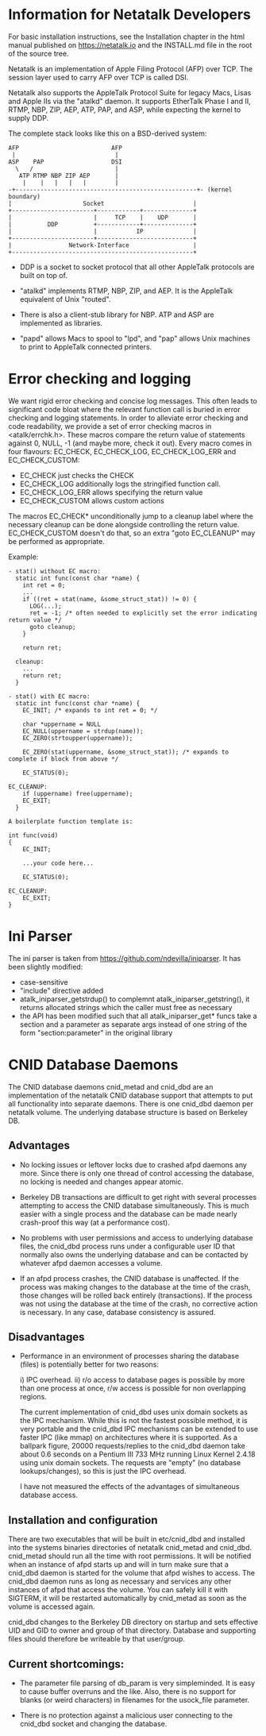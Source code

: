 Information for Netatalk Developers
===================================

For basic installation instructions, see the Installation chapter
in the html manual published on https://netatalk.io
and the INSTALL.md file in the root of the source tree.

Netatalk is an implementation of Apple Filing Protocol (AFP) over TCP.
The session layer used to carry AFP over TCP is called DSI.

Netatalk also supports the AppleTalk Protocol Suite for legacy Macs,
Lisas and Apple IIs via the "atalkd" daemon.
It supports EtherTalk Phase I and II, RTMP, NBP, ZIP, AEP, ATP,
PAP, and ASP, while expecting the kernel to supply DDP.

The complete stack looks like this on a BSD-derived system:

```
AFP                          AFP
 |                            |
ASP    PAP                   DSI
  \   /                       |
   ATP RTMP NBP ZIP AEP       |
    |    |   |   |   |        |
-+---------------------------------------------------+- (kernel boundary)
|                    Socket                         |
+-----------------------+------------+--------------+
|                       |     TCP    |    UDP       |
|          DDP          +------------+--------------+
|                       |           IP              |
+-----------------------+---------------------------+
|                Network-Interface                  |
+---------------------------------------------------+
```

* DDP is a socket to socket protocol that all other AppleTalk protocols
  are built on top of.

* "atalkd" implements RTMP, NBP, ZIP, and AEP.
  It is the AppleTalk equivalent of Unix "routed".

* There is also a client-stub library for NBP.
  ATP and ASP are implemented as libraries.

* "papd" allows Macs to spool to "lpd", and "pap" allows Unix
  machines to print to AppleTalk connected printers.

Error checking and logging
==========================

We want rigid error checking and concise log messages. This often leads
to significant code bloat where the relevant function call is buried in error
checking and logging statements.
In order to alleviate error checking and code readability, we provide a set
of error checking macros in <atalk/errchk.h>. These macros compare the return
value of statements against 0, NULL, -1 (and maybe more, check it out).
Every macro comes in four flavours: EC_CHECK, EC_CHECK_LOG, EC_CHECK_LOG_ERR
and EC_CHECK_CUSTOM:

- EC_CHECK just checks the CHECK
- EC_CHECK_LOG additionally logs the stringified function call.
- EC_CHECK_LOG_ERR allows specifying the return value
- EC_CHECK_CUSTOM allows custom actions

The macros EC_CHECK* unconditionally jump to a cleanup label where the
necessary cleanup can be done alongside controlling the return value.
EC_CHECK_CUSTOM doesn't do that, so an extra "goto EC_CLEANUP" may be
performed as appropriate.

Example:

```
- stat() without EC macro:
  static int func(const char *name) {
    int ret = 0;
    ...
    if ((ret = stat(name, &some_struct_stat)) != 0) {
      LOG(...);
      ret = -1; /* often needed to explicitly set the error indicating return value */
      goto cleanup;
    }

    return ret;

  cleanup:
    ...
    return ret;
  }

- stat() with EC macro:
  static int func(const char *name) {
    EC_INIT; /* expands to int ret = 0; */

    char *uppername = NULL
    EC_NULL(uppername = strdup(name));
    EC_ZERO(strtoupper(uppername));

    EC_ZERO(stat(uppername, &some_struct_stat)); /* expands to complete if block from above */

    EC_STATUS(0);

EC_CLEANUP:
    if (uppername) free(uppername);
    EC_EXIT;
  }

A boilerplate function template is:

int func(void)
{
    EC_INIT;

    ...your code here...

    EC_STATUS(0);

EC_CLEANUP:
    EC_EXIT;
}
```

Ini Parser
==========

The ini parser is taken from <https://github.com/ndevilla/iniparser>.
It has been slightly modified:

- case-sensitive
- "include" directive added
- atalk_iniparser_getstrdup() to complemnt atalk_iniparser_getstring(), it returns allocated
  strings which the caller must free as necessary
- the API has been modified such that all atalk_iniparser_get* funcs take a section and
  a parameter as separate args instead of one string of the form "section:parameter"
  in the original library

CNID Database Daemons
=====================

The CNID database daemons cnid_metad and cnid_dbd are an implementation of
the netatalk CNID database support that attempts to put all functionality
into separate daemons.
There is one cnid_dbd daemon per netatalk volume. The underlying database
structure is based on Berkeley DB.

## Advantages

- No locking issues or leftover locks due to crashed afpd daemons any
  more. Since there is only one thread of control accessing the
  database, no locking is needed and changes appear atomic.

- Berkeley DB transactions are difficult to get right with several
  processes attempting to access the CNID database simultaneously. This
  is much easier with a single process and the database can be made nearly
  crash-proof this way (at a performance cost).

- No problems with user permissions and access to underlying database
  files, the cnid_dbd process runs under a configurable user
  ID that normally also owns the underlying database
  and can be contacted by whatever afpd daemon accesses a volume.

- If an afpd process crashes, the CNID database is unaffected. If the
  process was making changes to the database at the time of the crash,
  those changes will be rolled back entirely (transactions).
  If the process was not using the database at the time of the crash,
  no corrective action is necessary. In any case, database consistency
  is assured.

## Disadvantages

- Performance in an environment of processes sharing the database
  (files) is potentially better for two reasons:

  i)  IPC overhead.
  ii) r/o access to database pages is possible by more than one
      process at once, r/w access is possible for non overlapping regions.

  The current implementation of cnid_dbd uses unix domain sockets as
  the IPC mechanism. While this is not the fastest possible method, it
  is very portable and the cnid_dbd IPC mechanisms can be extended to
  use faster IPC (like mmap) on architectures where it is
  supported. As a ballpark figure, 20000 requests/replies to the cnid_dbd
  daemon take about 0.6 seconds on a Pentium III 733 MHz running Linux
  Kernel 2.4.18 using unix domain sockets. The requests are "empty"
  (no database lookups/changes), so this is just the IPC
  overhead.

  I have not measured the effects of the advantages of simultaneous
  database access.


## Installation and configuration

There are two executables that will be built in etc/cnid_dbd and
installed into the systems binaries directories of netatalk
cnid_metad and cnid_dbd. cnid_metad should run all the
time with root permissions. It will be notified when an instance of
afpd starts up and will in turn make sure that a cnid_dbd daemon is
started for the volume that afpd wishes to access. The cnid_dbd daemon runs as
long as necessary and services any
other instances of afpd that access the volume. You can safely kill it
with SIGTERM, it will be restarted automatically by cnid_metad as soon
as the volume is accessed again.

cnid_dbd changes to the Berkeley DB directory on startup and sets
effective UID and GID to owner and group of that directory. Database and
supporting files should therefore be writeable by that user/group.

## Current shortcomings:

- The parameter file parsing of db_param is very simpleminded. It is
easy to cause buffer overruns and the like.
Also, there is no support for blanks (or weird characters) in
filenames for the usock_file parameter.

- There is no protection against a malicious user connecting to the
cnid_dbd socket and changing the database.
